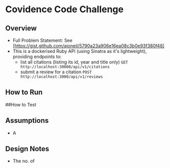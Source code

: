 # Covidence Code Challenge

## Overview

* Full Problem Statement: See [https://gist.github.com/ajoneil/5790a23a906e16ea08c3b0e93f380f48]
* This is a dockerised Ruby API (using Sinatra as it's lightweight), providing endpoints to:
  * list all citations (listing its id, year and title only)
  ```GET http://localhost:30000/api/v1/citations```
  * submit a review for a citation
  ```POST http://localhost:3000/api/v1/reviews ```
  
## How to Run

##How to Test

## Assumptions

* A

## Design Notes

* The no. of 
